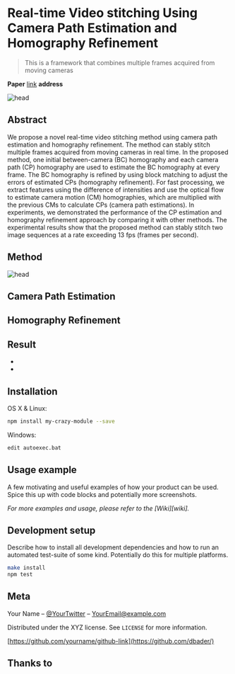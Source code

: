 # Real-time Video stitching Using Camera Path Estimation and Homography Refinement
> This is a framework that combines multiple frames acquired from moving cameras

**Paper** [link](http://www.mdpi.com/2073-8994/10/1/4) **address**



![head]("\image\abstract.png")



## Abstract

  We propose a novel real-time video stitching method using camera path estimation and homography refinement. The method can stably stitch multiple frames acquired from moving cameras in real time. In the proposed method, one initial between-camera (BC) homography and each camera path (CP) homography are used to estimate the BC homography at every frame. The BC homography is refined by using block matching to adjust the errors of estimated CPs (homography refinement). For fast processing, we extract features using the difference of intensities and use the optical flow to estimate camera motion (CM) homographies, which are multiplied with the previous CMs to calculate CPs (camera path estimations). In experiments, we demonstrated the performance of the CP estimation and homography refinement approach by comparing it with other methods. The experimental results show that the proposed method can stably stitch two image sequences at a rate exceeding 13 fps (frames per second).



## Method

![head]("\image\method.png")



## Camera Path Estimation



## Homography Refinement



## Result

- ​
- ​



## Installation

OS X & Linux:

```sh
npm install my-crazy-module --save
```

Windows:

```sh
edit autoexec.bat
```

## Usage example

A few motivating and useful examples of how your product can be used. Spice this up with code blocks and potentially more screenshots.

_For more examples and usage, please refer to the [Wiki][wiki]._

## Development setup

Describe how to install all development dependencies and how to run an automated test-suite of some kind. Potentially do this for multiple platforms.

```sh
make install
npm test
```



## Meta

Your Name – [@YourTwitter](https://twitter.com/dbader_org) – YourEmail@example.com

Distributed under the XYZ license. See ``LICENSE`` for more information.

[https://github.com/yourname/github-link](https://github.com/dbader/)



## Thanks to



